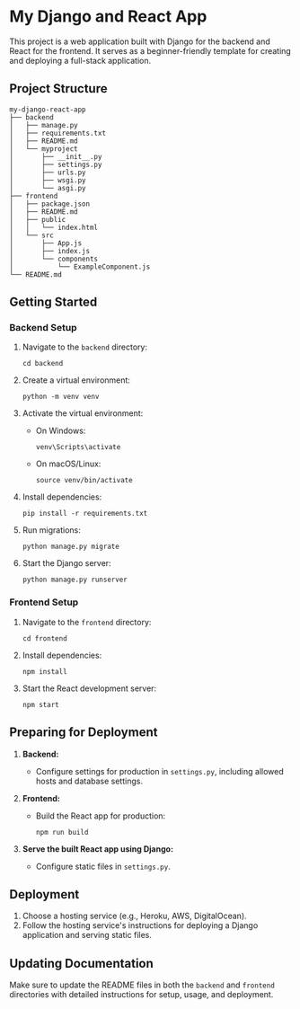 # My Django and React App

This project is a web application built with Django for the backend and React for the frontend. It serves as a beginner-friendly template for creating and deploying a full-stack application.

## Project Structure

```
my-django-react-app
├── backend
│   ├── manage.py
│   ├── requirements.txt
│   ├── README.md
│   └── myproject
│       ├── __init__.py
│       ├── settings.py
│       ├── urls.py
│       ├── wsgi.py
│       └── asgi.py
├── frontend
│   ├── package.json
│   ├── README.md
│   ├── public
│   │   └── index.html
│   └── src
│       ├── App.js
│       ├── index.js
│       └── components
│           └── ExampleComponent.js
└── README.md
```

## Getting Started

### Backend Setup

1. Navigate to the `backend` directory:
   ```
   cd backend
   ```

2. Create a virtual environment:
   ```
   python -m venv venv
   ```

3. Activate the virtual environment:
   - On Windows:
     ```
     venv\Scripts\activate
     ```
   - On macOS/Linux:
     ```
     source venv/bin/activate
     ```

4. Install dependencies:
   ```
   pip install -r requirements.txt
   ```

5. Run migrations:
   ```
   python manage.py migrate
   ```

6. Start the Django server:
   ```
   python manage.py runserver
   ```

### Frontend Setup

1. Navigate to the `frontend` directory:
   ```
   cd frontend
   ```

2. Install dependencies:
   ```
   npm install
   ```

3. Start the React development server:
   ```
   npm start
   ```

## Preparing for Deployment

1. **Backend:**
   - Configure settings for production in `settings.py`, including allowed hosts and database settings.

2. **Frontend:**
   - Build the React app for production:
     ```
     npm run build
     ```

3. **Serve the built React app using Django:**
   - Configure static files in `settings.py`.

## Deployment

1. Choose a hosting service (e.g., Heroku, AWS, DigitalOcean).
2. Follow the hosting service's instructions for deploying a Django application and serving static files.

## Updating Documentation

Make sure to update the README files in both the `backend` and `frontend` directories with detailed instructions for setup, usage, and deployment.
